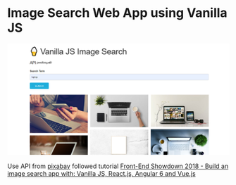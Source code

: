 # Image Search Web App using Vanilla JS

![Screenshot App](https://github.com/agustiawanilham/vanillajs-searchImages/blob/master/ss%20ap.png)

Use API from [pixabay](https://pixabay.com/api/docs/)
followed tutorial [Front-End Showdown 2018 - Build an image search app with: Vanilla JS, React.js, Angular 6 and Vue.js](https://www.youtube.com/watch?v=qQGPpUmDSPI&t=7893s)
